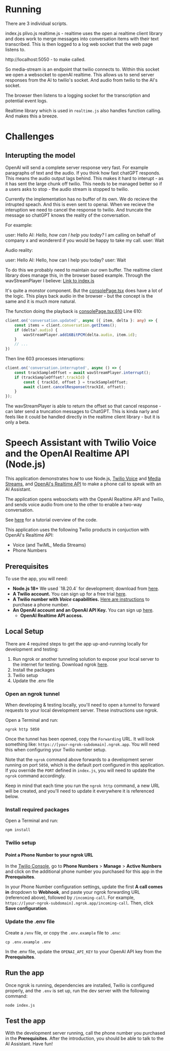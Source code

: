# Running

There are 3 individual scripts.

index.js 
plivo.js
realtime.js - realtime uses the open ai realtime client library and does work to merge messages into conversation items with their text transcribed.  This is then logged to a log web socket that the web page listens to.

http://localhost:5050 - to make called.

So media-stream is an endpoint that twilio connects to.
Within this socket we open a websocket to openAI realtime.  This allows us to send server responses from the AI to twilio's socket.
And audio from twilio to the AI's socket.

The browser then listens to a logging socket for the transcription and potential event logs.

Realtime library which is used in `realtime.js` also handles function calling.  And makes this a breeze.

# Challenges

## Interupting the model
OpenAI will send a complete server response very fast.  For example paragraphs of text and the audio.
If you think how fast chatGPT responds.  This means the audio output lags behind.
This makes it hard to interupt - as it has sent the large chunk off twilio.
This needs to be managed better so if a users asks to stop - the audio stream is stopped to twilio.

Currently the implementation has no buffer of its own.  We do recieve the intrupted speach.
And this is even sent to openai.  When we recieve the interuption we need to cancel the response to twilio.
And truncate the message so chatGPT knows the reality of the conversation.

For example:

user: Hello
AI: *Hello, how can I help you today?* I am calling on behalf of company x and wondererd if you would be happy to take my call.
user: Wait

Audio reality:

user: Hello
AI: Hello, how can I help you today?
user: Wait

To do this we probably need to maintain our own buffer.  The realtime client library does manage this, in the browser based example. Through the wavStreamPlayer I believe: [Link to index.js](../openai-realtime-console/src/lib/wavtools/lib/wav_stream_player.js)

It's quite a monstor component.
But the [consolePage.tsx](../openai-realtime-console/src/pages/ConsolePage.tsx) does have a lot of the logic.
This plays back audio in the browser - but the concept is the same and it is much more natural.

The function doing the playback is [consolePage.tsx:610](../openai-realtime-console/src/pages/ConsolePage.tsx)
Line 610:

```typescript
client.on('conversation.updated', async ({ item, delta }: any) => {
	const items = client.conversation.getItems();
	if (delta?.audio) {
		wavStreamPlayer.add16BitPCM(delta.audio, item.id);
	}
	// ...
})
```

Then line 603 processes interuptions:

```typescript
client.on('conversation.interrupted', async () => {
	const trackSampleOffset = await wavStreamPlayer.interrupt();
	if (trackSampleOffset?.trackId) {
		const { trackId, offset } = trackSampleOffset;
		await client.cancelResponse(trackId, offset);
	}
});
```

The wavStreamPlayer is able to return the offset so that cancel response - can later send a truncation messages to ChatGPT.
This is kinda narly and feels like it could be handled directly in the realtime client library - but it is only a beta.



#  Speech Assistant with Twilio Voice and the OpenAI Realtime API (Node.js)

This application demonstrates how to use Node.js, [Twilio Voice](https://www.twilio.com/docs/voice) and [Media Streams](https://www.twilio.com/docs/voice/media-streams), and [OpenAI's Realtime API](https://platform.openai.com/docs/) to make a phone call to speak with an AI Assistant. 

The application opens websockets with the OpenAI Realtime API and Twilio, and sends voice audio from one to the other to enable a two-way conversation.

See [here](https://www.twilio.com/en-us/voice-ai-assistant-openai-realtime-api-node) for a tutorial overview of the code.

This application uses the following Twilio products in conjuction with OpenAI's Realtime API:
- Voice (and TwiML, Media Streams)
- Phone Numbers

## Prerequisites

To use the app, you will  need:

- **Node.js 18+** We used \`18.20.4\` for development; download from [here](https://nodejs.org/).
- **A Twilio account.** You can sign up for a free trial [here](https://www.twilio.com/try-twilio).
- **A Twilio number with _Voice_ capabilities.** [Here are instructions](https://help.twilio.com/articles/223135247-How-to-Search-for-and-Buy-a-Twilio-Phone-Number-from-Console) to purchase a phone number.
- **An OpenAI account and an OpenAI API Key.** You can sign up [here](https://platform.openai.com/).
  - **OpenAI Realtime API access.**

## Local Setup

There are 4 required steps to get the app up-and-running locally for development and testing:
1. Run ngrok or another tunneling solution to expose your local server to the internet for testing. Download ngrok [here](https://ngrok.com/).
2. Install the packages
3. Twilio setup
4. Update the .env file

### Open an ngrok tunnel
When developing & testing locally, you'll need to open a tunnel to forward requests to your local development server. These instructions use ngrok.

Open a Terminal and run:
```
ngrok http 5050
```
Once the tunnel has been opened, copy the `Forwarding` URL. It will look something like: `https://[your-ngrok-subdomain].ngrok.app`. You will
need this when configuring your Twilio number setup.

Note that the `ngrok` command above forwards to a development server running on port `5050`, which is the default port configured in this application. If
you override the `PORT` defined in `index.js`, you will need to update the `ngrok` command accordingly.

Keep in mind that each time you run the `ngrok http` command, a new URL will be created, and you'll need to update it everywhere it is referenced below.

### Install required packages

Open a Terminal and run:
```
npm install
```

### Twilio setup

#### Point a Phone Number to your ngrok URL
In the [Twilio Console](https://console.twilio.com/), go to **Phone Numbers** > **Manage** > **Active Numbers** and click on the additional phone number you purchased for this app in the **Prerequisites**.

In your Phone Number configuration settings, update the first **A call comes in** dropdown to **Webhook**, and paste your ngrok forwarding URL (referenced above), followed by `/incoming-call`. For example, `https://[your-ngrok-subdomain].ngrok.app/incoming-call`. Then, click **Save configuration**.

### Update the .env file

Create a `/env` file, or copy the `.env.example` file to `.env`:

```
cp .env.example .env
```

In the .env file, update the `OPENAI_API_KEY` to your OpenAI API key from the **Prerequisites**.

## Run the app
Once ngrok is running, dependencies are installed, Twilio is configured properly, and the `.env` is set up, run the dev server with the following command:
```
node index.js
```
## Test the app
With the development server running, call the phone number you purchased in the **Prerequisites**. After the introduction, you should be able to talk to the AI Assistant. Have fun!
